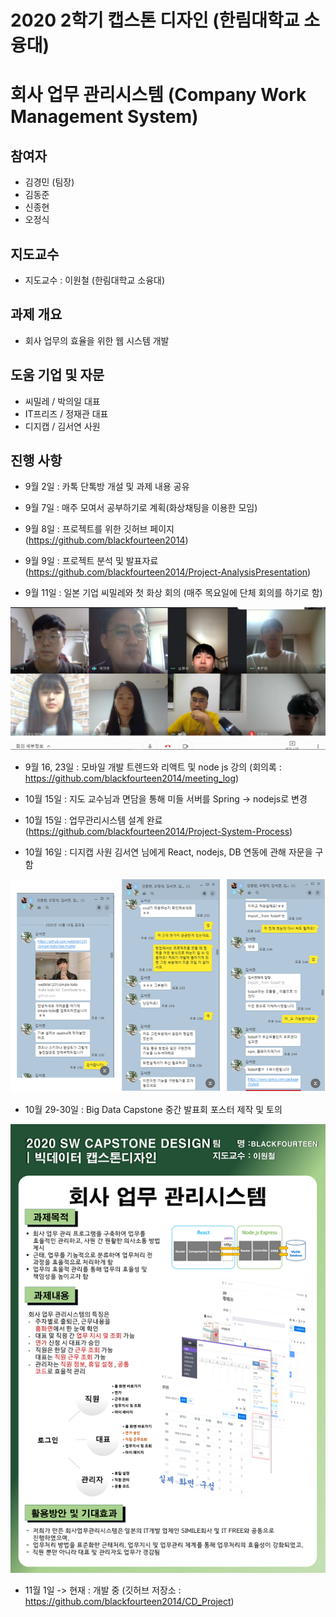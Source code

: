 # 2020 2학기 캡스톤 디자인 (한림대학교 소융대)
# 회사 업무 관리시스템 (Company Work Management System)
## 참여자
- 김경민 (팀장)
- 김동준
- 신종현
- 오정식
## 지도교수
- 지도교수 : 이원철 (한림대학교 소융대)
## 과제 개요
- 회사 업무의 효율을 위한 웹 시스템 개발
## 도움 기업 및 자문
- 씨밀레 / 박의일 대표
- IT프리즈 / 정재관 대표
- 디지캡 / 김서연 사원
## 진행 사항
- 9월 2일 : 카톡 단톡방 개설 및 과제 내용 공유

- 9월 7일 : 매주 모여서 공부하기로 계획(화상채팅을 이용한 모임)

- 9월 8일 : 프로젝트를 위한 깃허브 페이지(https://github.com/blackfourteen2014)

- 9월 9일 : 프로젝트 분석 및 발표자료(https://github.com/blackfourteen2014/Project-AnalysisPresentation)

- 9월 11일 : 일본 기업 씨밀레와 첫 화상 회의 (매주 목요일에 단체 회의를 하기로 함)
<img src='./images/20_09_11_회의.PNG' width='550px'>

- 9월 16, 23일 : 모바일 개발 트렌드와 리액트 및 node js 강의
(회의록 : https://github.com/blackfourteen2014/meeting_log)

- 10월 15일 : 지도 교수님과 면담을 통해 미들 서버를 Spring -> nodejs로 변경

- 10월 15일 : 업무관리시스템 설계 완료(https://github.com/blackfourteen2014/Project-System-Process)

- 10월 16일 : 디지캡 사원 김서연 님에게 React, nodejs, DB 연동에 관해 자문을 구함
<img src='./images/20_10_16_자문.PNG' width='550px'>

- 10월 29-30일 : Big Data Capstone 중간 발표회 포스터 제작 및 토의
<img src='./images/20년2학기포스터_빅데이터_BlackFourTeen.PNG'>

- 11월 1일 -> 현재 : 개발 중 (깃허브 저장소 : https://github.com/blackfourteen2014/CD_Project)





